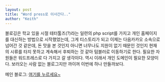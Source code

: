 ```yaml
---
layout: post
title: "Word press로 이사간다.."
author: "Keith"
---
```



블로깅은 학교 있을 시절 테터툴즈(?)라는 일련의 php script를 가지고 개인 홈페이지를 대신하는 방법으로 시작했었는데, 그게 티스토리가 되고 이제는 다음카카오 소속으로 넘어간 것 같은데, 돈 맛을 본 것인지 아니면 너무나도 지원이 없기 때문인 것인지 현재의 시류를 타지 못하고 계속해서 후퇴하는 것 같아 텀블러로 이동하기로 한다. 필요한 자원들은 워드프레스로 다 가지고 갈 생각이다. 역시 이래서 개인 도메인이 필요한 모양이다. 보러오는 사람 없는 블로그지만 까이꺼 이번에 하나 만들까보다.




메인 블로그: [여기를 누르세요~](http://tonebrewer.wordpress.com/)






